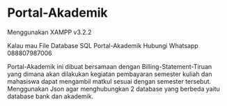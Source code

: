 # Portal-Akademik
Menggunakan XAMPP v3.2.2

Kalau mau File Database SQL Portal-Akademik Hubungi Whatsapp 088807987006

Portal-Akademik ini dibuat bersamaan dengan Billing-Statement-Tiruan
yang dimana akan dilakukan kegiatan pembayaran semester kuliah dan mahasiswa dapat mengambil matkul sesuai
dengan semester tersebut. Menggunakan Json agar menghubungkan 2 database yang berbeda yaitu database bank dan akademik.
